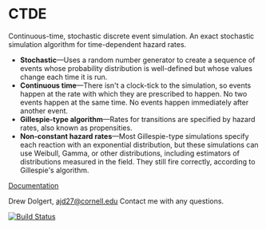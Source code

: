 CTDE
===========

Continuous-time, stochastic discrete event simulation.
An exact stochastic simulation algorithm for time-dependent hazard rates.

* **Stochastic**&mdash;Uses a random number generator to create a sequence of events whose probability distribution is well-defined but whose values change each time it is run.
* **Continuous time**&mdash;There isn't a clock-tick to the simulation, so events happen at the rate with which they are prescribed to happen. No two events happen at the same time. No events happen immediately after another event.
* **Gillespie-type algorithm**&mdash;Rates for transitions are specified by hazard rates, also known as propensities.
* **Non-constant hazard rates**&mdash;Most Gillespie-type simulations specify each reaction with an exponential distribution, but these simulations can use Weibull, Gamma, or other distributions, including estimators of distributions measured in the field. They still fire correctly, according to Gillespie's algorithm.

[Documentation](https://ctdejl.readthedocs.org/)

Drew Dolgert, ajd27@cornell.edu
Contact me with any questions.

[![Build Status](https://travis-ci.org/adolgert/CTDE.jl.svg?branch=master)](https://travis-ci.org/adolgert/CTDE.jl)
